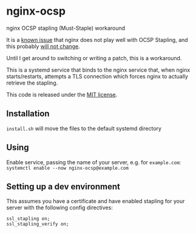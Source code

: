 # nginx-ocsp
nginx OCSP stapling (Must-Staple) workaround


It is a [known issue](https://trac.nginx.org/nginx/ticket/812) that nginx does not play well with OCSP Stapling, and this probably [will not change](https://trac.nginx.org/nginx/ticket/990).

Until I get around to switching or writing a patch, this is a workaround.

This is a systemd service that binds to the nginx service that, when nginx starts/restarts, attempts a TLS connection which forces nginx to actually retrieve the stapling.


This code is released under the [MIT license](https://github.com/samuel-jimenez/nginx-ocsp/tree/master/LICENSE).

## Installation

`install.sh` will move the files to the default systemd directory

## Using

Enable service, passing the name of your server, e.g. for `example.com`:
`systemctl enable --now nginx-ocsp@example.com`

## Setting up a dev environment

This assumes you have a certificate and have enabled stapling for your server with the following config directives:

	ssl_stapling on;
	ssl_stapling_verify on;

